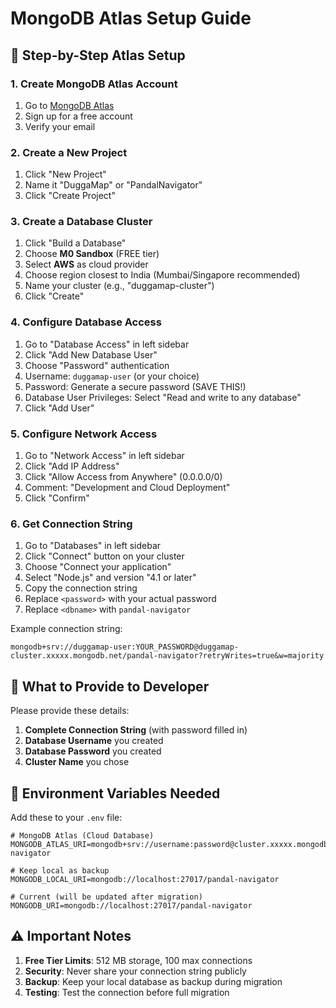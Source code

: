 # MongoDB Atlas Setup Guide

## 🚀 Step-by-Step Atlas Setup

### 1. Create MongoDB Atlas Account
1. Go to [MongoDB Atlas](https://www.mongodb.com/atlas/database)
2. Sign up for a free account
3. Verify your email

### 2. Create a New Project
1. Click "New Project"
2. Name it "DuggaMap" or "PandalNavigator"
3. Click "Create Project"

### 3. Create a Database Cluster
1. Click "Build a Database"
2. Choose **M0 Sandbox** (FREE tier)
3. Select **AWS** as cloud provider
4. Choose region closest to India (Mumbai/Singapore recommended)
5. Name your cluster (e.g., "duggamap-cluster")
6. Click "Create"

### 4. Configure Database Access
1. Go to "Database Access" in left sidebar
2. Click "Add New Database User"
3. Choose "Password" authentication
4. Username: `duggamap-user` (or your choice)
5. Password: Generate a secure password (SAVE THIS!)
6. Database User Privileges: Select "Read and write to any database"
7. Click "Add User"

### 5. Configure Network Access
1. Go to "Network Access" in left sidebar
2. Click "Add IP Address"
3. Click "Allow Access from Anywhere" (0.0.0.0/0)
4. Comment: "Development and Cloud Deployment"
5. Click "Confirm"

### 6. Get Connection String
1. Go to "Databases" in left sidebar
2. Click "Connect" button on your cluster
3. Choose "Connect your application"
4. Select "Node.js" and version "4.1 or later"
5. Copy the connection string
6. Replace `<password>` with your actual password
7. Replace `<dbname>` with `pandal-navigator`

Example connection string:
```
mongodb+srv://duggamap-user:YOUR_PASSWORD@duggamap-cluster.xxxxx.mongodb.net/pandal-navigator?retryWrites=true&w=majority
```

## 📝 What to Provide to Developer

Please provide these details:

1. **Complete Connection String** (with password filled in)
2. **Database Username** you created
3. **Database Password** you created
4. **Cluster Name** you chose

## 🔧 Environment Variables Needed

Add these to your `.env` file:
```env
# MongoDB Atlas (Cloud Database)
MONGODB_ATLAS_URI=mongodb+srv://username:password@cluster.xxxxx.mongodb.net/pandal-navigator

# Keep local as backup
MONGODB_LOCAL_URI=mongodb://localhost:27017/pandal-navigator

# Current (will be updated after migration)
MONGODB_URI=mongodb://localhost:27017/pandal-navigator
```

## ⚠️ Important Notes

1. **Free Tier Limits**: 512 MB storage, 100 max connections
2. **Security**: Never share your connection string publicly
3. **Backup**: Keep your local database as backup during migration
4. **Testing**: Test the connection before full migration